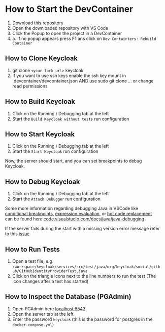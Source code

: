 # How to Start the DevContainer

1. Download this repository
2. Open the downloaded repository with VS Code
3. Click the Popup to open the project in a DevContainer
3. a. If no popup appears press F1 ans click on `Dev Containters: Rebuild Container`



## How to Clone Keycloak
1. git clone `<your fork url>` keycloak
2. If you want to use ssh keys enable the ssh key mount in .devcontainer/devcontainer.json AND use sudo git clone ... or change read permissions

## How to Build Keycloak
1. Click on the Running / Debugging tab at the left
2. Start the `Build Keycloak without tests` run configuration

## How to Start Keycloak
1. Click on the Running / Debugging tab at the left
2. Start the `Start Keycloak` run configuration

Now, the server should start, and you can set breakpoints to debug Keycloak.

## How to Debug Keycloak
1. Click on the Running / Debugging tab at the left
2. Start the `Attach Debugger` run configuration

Some more information regarding debugging Java in VSCode like [conditional breakpoints](https://code.visualstudio.com/docs/java/java-debugging#_breakpoint-conditional-breakpoint), [expression evaluation](https://code.visualstudio.com/docs/java/java-debugging#_expression-evaluation), or [hot code replacement](https://code.visualstudio.com/docs/java/java-debugging#_hot-code-replace)  can be found here [code.visualstudio.com/docs/java/java-debugging](https://code.visualstudio.com/docs/java/java-debugging)

If the server fails during the start with a missing version error message refer to this [issue](https://github.com/keycloak/keycloak/issues/37740)


## How to Run Tests
1. Open a test file, e.g. `/workspace/keycloak/services/src/test/java/org/keycloak/social/github/GitHubIdentityProviderTest.java`
2. Click on the triangle icons next to the line numbers to run the test (The icon changes after a test has started)

## How to Inspect the Database (PGAdmin)
1. Open PGAdmin here [localhost:8543](http://localhost:8543/)
2. Open the server tab at the left
3. Enter the password `keycloak` (this is the password for postgres in the `docker-compose.yml`)